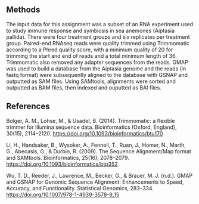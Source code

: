 ## Methods
The input data for this assignment was a subset of an RNA experiment used to study immune response and symbiosis in sea anemones (Aiptasia pallida). There were four treatment groups and six replicates per treatment group. Paired-end RNAseq reads were quality trimmed using Trimmomatic according to a Phred quality score, with a minimum quality of 20 for trimming the start and end of reads and a total minimum length of 36. Trimmomatic also removed any adapter sequences from the reads. GMAP was used to build a database from the Aiptasia genome and the reads (in fastq format) were subsequently aligned to the database with GSNAP and outputted as SAM files. Using SAMtools, alignments were sorted and outputted as BAM files, then indexed and ouputted as BAI files.

## References
Bolger, A. M., Lohse, M., & Usadel, B. (2014). Trimmomatic: a flexible trimmer for Illumina sequence data. Bioinformatics (Oxford, England), 30(15), 2114–2120. https://doi.org/10.1093/bioinformatics/btu170 

Li, H., Handsaker, B., Wysoker, A., Fennell, T., Ruan, J., Homer, N., Marth, G., Abecasis, G., & Durbin, R. (2009). The Sequence Alignment/Map format and SAMtools. Bioinformatics, 25(16), 2078–2079. https://doi.org/10.1093/bioinformatics/btp352  

Wu, T. D., Reeder, J., Lawrence, M., Becker, G., & Brauer, M. J. (n.d.). GMAP and GSNAP for Genomic Sequence Alignment: Enhancements to Speed, Accuracy, and Functionality. Statistical Genomics, 283–334. https://doi.org/10.1007/978-1-4939-3578-9_15

